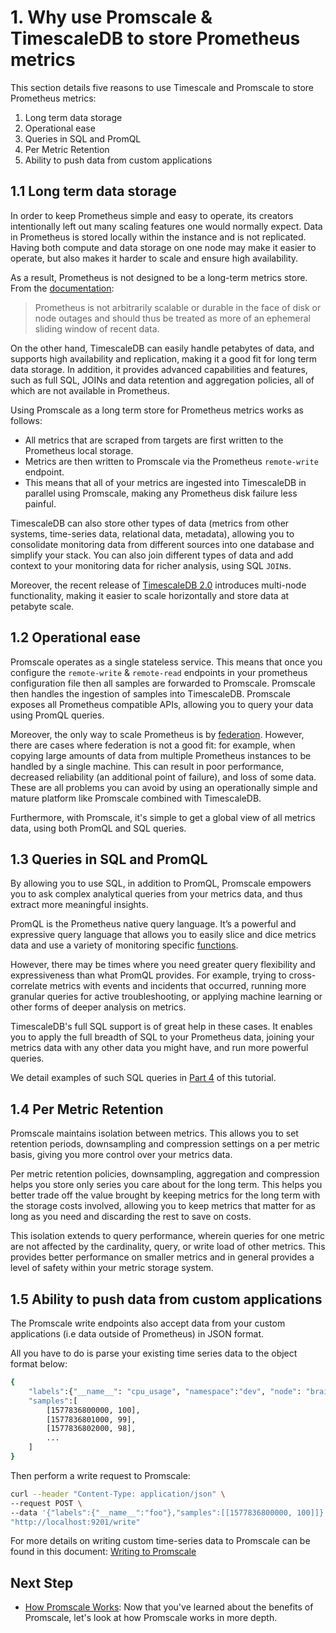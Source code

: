 # 1. Why use Promscale & TimescaleDB to store Prometheus metrics [](why-promscale)

This section details five reasons to use Timescale and Promscale to store Prometheus metrics:

1. Long term data storage
2. Operational ease
3. Queries in SQL and PromQL
4. Per Metric Retention
5. Ability to push data from custom applications

## 1.1 Long term data storage [](data-storage)

In order to keep Prometheus simple and easy to operate, its creators intentionally left out many scaling features one would normally expect. Data in Prometheus is stored locally within the instance and is not replicated. Having both compute and data storage on one node may make it easier to operate, but also makes it harder to scale and ensure high availability.

As a result, Prometheus is not designed to be a long-term metrics store. From the [documentation][prometheus storage docs]:

>Prometheus is not arbitrarily scalable or durable in the face of disk or node outages and should thus be treated as more of an ephemeral sliding window of recent data.

On the other hand, TimescaleDB can easily handle petabytes of data, and supports high availability and replication, making it a good fit for long term data storage. In addition, it provides advanced capabilities and features, such as full SQL, JOINs and data retention and aggregation policies, all of which are not available in Prometheus.

Using Promscale as a long term store for Prometheus metrics works as follows: 
* All metrics that are scraped from targets are first written to the Prometheus local storage. 
* Metrics are then written to Promscale via the Prometheus `remote-write` endpoint. 
* This means that all of your metrics are ingested into TimescaleDB in parallel using Promscale, making any Prometheus disk failure less painful.

TimescaleDB can also store other types of data (metrics from other systems, time-series data, relational data, metadata), allowing you to consolidate monitoring data from different sources into one database and simplify your stack. You can also join different types of data and add context to your monitoring data for richer analysis, using SQL `JOIN`s.

Moreover, the recent release of [TimescaleDB 2.0][multinode-blog] introduces multi-node functionality, making it easier to scale horizontally and store data at petabyte scale.

## 1.2 Operational ease [](operational-ease)

Promscale operates as a single stateless service. This means that once you configure the `remote-write` & `remote-read` endpoints in your prometheus configuration file then all samples are forwarded to Promscale. Promscale then handles the ingestion of samples into TimescaleDB. Promscale exposes all Prometheus compatible APIs, allowing you to query your data using PromQL queries. 

Moreover, the only way to scale Prometheus is by [federation][prometheus-federation]. However, there are cases where federation is not a good fit: for example, when copying large amounts of data from multiple Prometheus instances to be handled by a single machine. This can result in poor performance, decreased reliability (an additional point of failure), and loss of some data. These are all problems you can avoid by using an operationally simple and mature platform like Promscale combined with TimescaleDB.

Furthermore, with Promscale, it's simple to get a global view of all metrics data, using both PromQL and SQL queries.

## 1.3 Queries in SQL and PromQL [](queries)

By allowing you to use SQL, in addition to PromQL, Promscale empowers you to ask complex analytical queries from your metrics data, and thus extract more meaningful insights.

PromQL is the Prometheus native query language. It’s a powerful and expressive query language that allows you to easily slice and dice metrics data and use a variety of monitoring specific [functions][promql-functions].

However, there may be times where you need greater query flexibility and expressiveness than what PromQL provides. For example, trying to cross-correlate metrics with events and incidents that occurred, running more granular queries for active troubleshooting, or applying machine learning or other forms of deeper analysis on metrics.

TimescaleDB's full SQL support is of great help in these cases. It enables you to apply the full breadth of SQL to your Prometheus data, joining your metrics data with any other data you might have, and run more powerful queries.

We detail examples of such SQL queries in [Part 4][promscale-run-queries] of this tutorial. 

## 1.4 Per Metric Retention [](per-metric)

Promscale maintains isolation between metrics. This allows you to set retention periods, downsampling and compression settings on a per metric basis, giving you more control over your metrics data. 

Per metric retention policies, downsampling, aggregation and compression helps you store only series you care about for the long term. This helps you better trade off the value brought by keeping metrics for the long term with the storage costs involved, allowing you to keep metrics that matter for as long as you need and discarding the rest to save on costs.

This isolation extends to query performance, wherein queries for one metric are not affected by the cardinality, query, or write load of other metrics. This provides better performance on smaller metrics and in general provides a level of safety within your metric storage system.

## 1.5 Ability to push data from custom applications [](custom-apps)

The Promscale write endpoints also accept data from your custom applications (i.e data outside of Prometheus) in JSON format. 

All you have to do is parse your existing time series data to the object format below:

```bash
{
    "labels":{"__name__": "cpu_usage", "namespace":"dev", "node": "brain"},
    "samples":[
        [1577836800000, 100],
        [1577836801000, 99],
        [1577836802000, 98],
        ...
    ]
}
```

Then perform a write request to Promscale:

```bash
curl --header "Content-Type: application/json" \
--request POST \
--data '{"labels":{"__name__":"foo"},"samples":[[1577836800000, 100]]}' \
"http://localhost:9201/write"
```

For more details on writing custom time-series data to Promscale can be found in this document: [Writing to Promscale][Writing TO Promscale]

## Next Step
* [How Promscale Works][promscale-how-it-works]: Now that you've learned about the benefits of Promscale, let's look at how Promscale works in more depth.

[prometheus-webpage]:https://prometheus.io
[promscale-blog]: https://blog.timescale.com/blog/promscale-analytical-platform-long-term-store-for-prometheus-combined-sql-promql-postgresql/
[promscale-readme]: https://github.com/timescale/promscale/blob/master/README.md
[design-doc]: https://tsdb.co/prom-design-doc
[promscale-github]: https://github.com/timescale/promscale#promscale
[promscale-extension]: https://github.com/timescale/promscale_extension#promscale-extension
[promscale-helm-chart]: https://github.com/timescale/promscale/tree/master/helm-chart
[tobs-github]: https://github.com/timescale/tobs
[promscale-baremetal-docs]: https://github.com/timescale/promscale/blob/master/docs/bare-metal-promscale-stack.md#deploying-promscale-on-bare-metal
[Prometheus]: https://prometheus.io/
[timescaledb vs]: /overview/how-does-it-compare/timescaledb-vs-postgres/
[prometheus storage docs]: https://prometheus.io/docs/prometheus/latest/storage/
[prometheus lts]: https://prometheus.io/docs/operating/integrations/#remote-endpoints-and-storage
[prometheus-federation]: https://prometheus.io/docs/prometheus/latest/federation/
[docker-pg-prom-timescale]: https://hub.docker.com/r/timescale/pg_prometheus
[postgresql adapter]: https://github.com/timescale/prometheus-postgresql-adapter
[Prometheus native format]: https://prometheus.io/docs/instrumenting/exposition_formats/
[docker]: https://docs.docker.com/install
[docker image]: https://hub.docker.com/r/timescale/prometheus-postgresql-adapter
[Node Exporter]: https://github.com/prometheus/node_exporter
[first steps]: https://prometheus.io/docs/introduction/first_steps/#configuring-prometheus
[for example]: https://www.zdnet.com/article/linux-meltdown-patch-up-to-800-percent-cpu-overhead-netflix-tests-show/
[promql-functions]: https://prometheus.io/docs/prometheus/latest/querying/functions/
[promscale-intro-video]: https://youtube.com/playlist?list=PLsceB9ac9MHTrmU-q7WCEvies-o7ts3ps
[Writing to Promscale]: https://github.com/timescale/promscale/blob/master/docs/writing_to_promscale.md
[Node Exporter Github]: https://github.com/prometheus/node_exporter#node-exporter
[promscale-github-installation]: https://github.com/timescale/promscale#-choose-your-own-installation-adventure
[promscale-docker-image]: https://hub.docker.com/r/timescale/promscale
[psql docs]: https://www.postgresql.org/docs/13/app-psql.html
[an Luu's post on SQL query]: https://danluu.com/metrics-analytics/
[grafana-homepage]:https://grafana.com
[promlens-homepage]: https://promlens.com
[multinode-blog]:https://blog.timescale.com/blog/timescaledb-2-0-a-multi-node-petabyte-scale-completely-free-relational-database-for-time-series/
[grafana-docker]: https://grafana.com/docs/grafana/latest/installation/docker/#install-official-and-community-grafana-plugins
[timescaledb-multinode-docs]: /how-to-guides/multi-node-setup/
[timescale-analytics]:https://github.com/timescale/timescale-analytics
[getting-started]: /getting-started/
[promscale-docker-compose]: https://github.com/timescale/promscale/blob/master/docker-compose/docker-compose.yaml
[promscale-benefits]: /tutorials/promscale/promscale-benefits/
[promscale-how-it-works]: /tutorials/promscale/promscale-how-it-works/
[promscale-install]: /tutorials/promscale/promscale-install/
[promscale-run-queries]: /tutorials/promscale/promscale-run-queries/